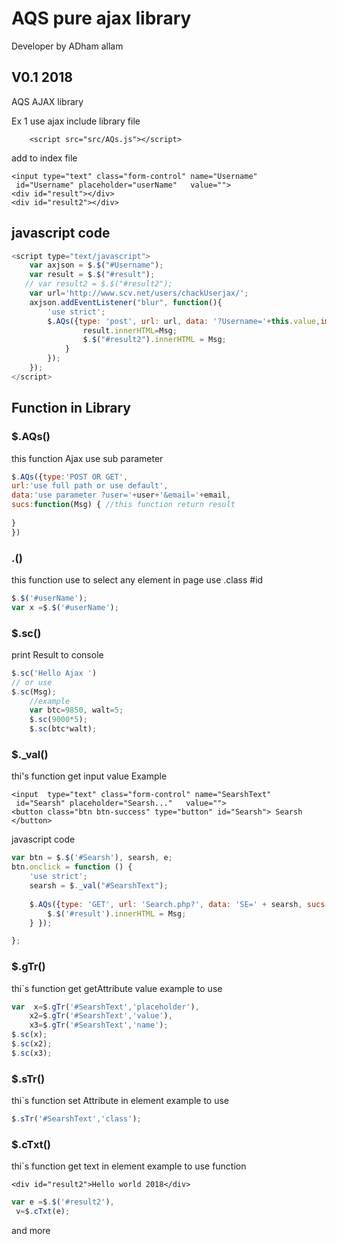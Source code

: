 # AQS pure ajax library
Developer by ADham allam
## V0.1 2018

AQS AJAX library

Ex 1 use ajax
include library file
```
    <script src="src/AQs.js"></script>

```
add to index file 

```haml
<input type="text" class="form-control" name="Username"
 id="Username" placeholder="userName"   value="">
<div id="result"></div>
<div id="result2"></div>
```
## javascript code 
```javascript
<script type="text/javascript">
    var axjson = $.$("#Username");
    var result = $.$("#result");
   // var result2 = $.$("#result2");
    var url='http://www.scv.net/users/chackUserjax/';
    axjson.addEventListener("blur", function(){
        'use strict';
        $.AQs({type: 'post', url: url, data: '?Username='+this.value,imsg:0, sucs: function (Msg) {
                result.innerHTML=Msg;
                $.$("#result2").innerHTML = Msg;
            }
        });
    });
</script>
```
## Function in Library 
### $.AQs()
this function Ajax use sub parameter 
```javascript
$.AQs({type:'POST OR GET',
url:'use full path or use default',
data:'use parameter ?user='+user+'&email='+email,
sucs:function(Msg) { //this function return result 
  
}
})
```
### $.$()
this function use to select any element in page 
use .class #id
```javascript
$.$('#userName');
var x =$.$('#userName');
```
### $.sc()
print Result to console
```javascript
$.sc('Hello Ajax ')
// or use 
$.sc(Msg);
    //example
    var btc=9850, walt=5;
    $.sc(9000*5);
    $.sc(btc*walt);
```
### $._val()
thi's function get input value 
Example
```haml
<input  type="text" class="form-control" name="SearshText"
 id="Searsh" placeholder="Searsh..."   value="">
<button class="btn btn-success" type="button" id="Searsh"> Searsh  </button>

```
javascript code 
```javascript
var btn = $.$('#Searsh'), searsh, e;
btn.onclick = function () {
    'use strict';
    searsh = $._val("#SearshText");
    
    $.AQs({type: 'GET', url: 'Search.php?', data: 'SE=' + searsh, sucs: function (Msg) {
        $.$('#result').innerHTML = Msg;
    } });

};
```
### $.gTr()
thi`s function get getAttribute value 
example to use 
```javascript
var  x=$.gTr('#SearshText','placeholder'),
    x2=$.gTr('#SearshText','value'),
    x3=$.gTr('#SearshText','name');
$.sc(x);
$.sc(x2);
$.sc(x3);
```
### $.sTr()
thi`s function set Attribute in element 
example to use 
```javascript
$.sTr('#SearshText','class');
```
### $.cTxt()
thi`s function get text in element
example to use function 
```haml
<div id="result2">Hello world 2018</div>
```
```javascript
var e =$.$('#result2'),
 v=$.cTxt(e);
```
and more 
